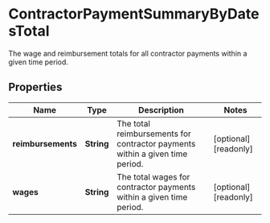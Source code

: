 

# ContractorPaymentSummaryByDatesTotal

The wage and reimbursement totals for all contractor payments within a given time period.

## Properties

| Name | Type | Description | Notes |
|------------ | ------------- | ------------- | -------------|
|**reimbursements** | **String** | The total reimbursements for contractor payments within a given time period. |  [optional] [readonly] |
|**wages** | **String** | The total wages for contractor payments within a given time period. |  [optional] [readonly] |



